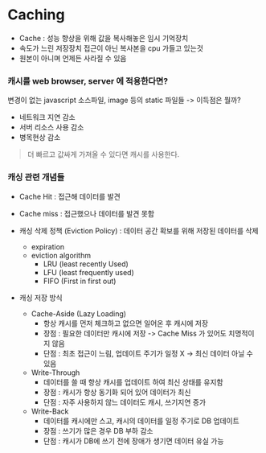 # Caching
- Cache : 성능 향상을 위해 값을 복사해놓은 임시 기억장치
- 속도가 느린 저장장치 접근이 아닌 복사본을 cpu 가들고 있는것
- 원본이 아니며 언제든 사라질 수 있음

### 캐시를 web browser, server 에 적용한다면?
변경이 없는 javascript 소스파일, image 등의 static 파일들
-> 이득점은 뭘까?
- 네트워크 지연 감소
- 서버 리소스 사용 감소
- 병목현상 감소
> 더 빠르고 값싸게 가져올 수 있다면 캐시를 사용한다.

### 캐싱 관련 개념들
- Cache Hit : 접근해 데이터를 발견
- Cache miss : 접근했으나 데이터를 발견 못함
- 캐싱 삭제 정책 (Eviction Policy)
   : 데이터 공간 확보를 위해 저장된 데이터를 삭제
	- expiration
	- eviction algorithm
		- LRU (least recently Used)
		- LFU  (least frequently used)
		- FIFO (First in first out)
	
- 캐싱 저장 방식
	- Cache-Aside (Lazy Loading)
		- 항상 캐시를 먼저 체크하고 없으면 일어온 후 캐시에 저장
		- 장점 : 필요한 데이터만 캐시에 저장 -> Cache Miss 가 있어도 치명적이지 않음
		- 단점 : 최초 접근이 느림, 업데이트 주기가 일정 X -> 최신 데이터 아닐 수 있음
	- Write-Through
		- 데이터를 쓸 때 항상 캐시를 업데이트 하여 최신 상태를 유지함
		- 장점 : 캐시가 항상 동기화 되어 있어 데이터가 최신
		- 단점 : 자주 사용하지 않느 데이터도 캐시, 쓰기지연 증가
	- Write-Back
		- 데이터를 캐시에만 스고, 캐시의 데이터를 일정 주기로 DB 업데이트
		- 장점 : 쓰기가 많은 경우 DB 부하 감소
		- 단점 : 캐시가 DB에 쓰기 전에 장애가 생기면 데이터 유실 가능
